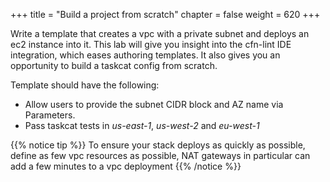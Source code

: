 +++
title = "Build a project from scratch"
chapter = false
weight = 620
+++

Write a template that creates a vpc with a private subnet and deploys an ec2 instance 
into it. This lab will give you insight into the cfn-lint IDE integration, which eases
authoring templates. It also gives you an opportunity to build a taskcat config from 
scratch.

Template should have the following:

* Allow users to provide the subnet CIDR block and AZ name via Parameters.
* Pass taskcat tests in *us-east-1*, *us-west-2* and *eu-west-1*

{{% notice tip %}}
To ensure your stack deploys as quickly as possible, define as few vpc resources as 
possible, NAT gateways in particular can add a few minutes to a vpc deployment
{{% /notice %}}
